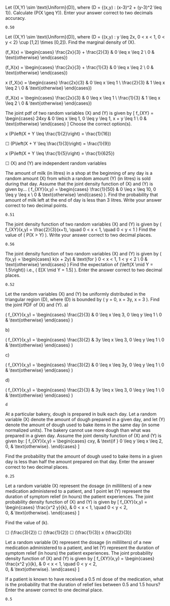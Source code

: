 Let ((X,Y) \sim \text{Uniform}(D)), where (D = {(x,y) : (x-3)^2 + (y-3)^2 \leq 1}). Calculate (P(X \geq Y)). Enter your answer correct to two decimals accuracy.
```
0.50
```


Let ((X,Y) \sim \text{Uniform}(D)),
where (D = {(x,y) : y \leq 2x, 0 < x < 1, 0 < y < 2} \cup [1,2] \times [0,2]).
Find the marginal density of (X).

(f_X(x) = \begin{cases} \frac{2x}{3} + \frac{2}{3} & 0 \leq x \leq 2 \ 0 & \text{otherwise} \end{cases})

(f_X(x) = \begin{cases} \frac{2x}{3} + \frac{1}{3} & 0 \leq x \leq 2 \ 0 & \text{otherwise} \end{cases})

x (f_X(x) = \begin{cases} \frac{2x}{3} & 0 \leq x \leq 1 \ \frac{2}{3} & 1 \leq x \leq 2 \ 0 & \text{otherwise} \end{cases})

(f_X(x) = \begin{cases} \frac{2x}{3} & 0 \leq x \leq 1 \ \frac{1}{3} & 1 \leq x \leq 2 \ 0 & \text{otherwise} \end{cases})




The joint pdf of two random variables (X) and (Y) is given by
[ f_{XY} = \begin{cases} 24xy & 0 \leq x \leq 1, 0 \leq y \leq 1, x + y \leq 1 \ 0 & \text{otherwise} \end{cases} ]
Choose the correct option(s).

x (P\left(X + Y \leq \frac{1}{2}\right) = \frac{1}{16})

☐ (P\left(X + Y \leq \frac{1}{3}\right) = \frac{1}{9})

x (P\left(X + Y \leq \frac{1}{5}\right) = \frac{1}{625})

☐ (X) and (Y) are independent random variables






The amount of milk (in litres) in a shop at the beginning of any day is a random amount (X) from which a random amount (Y) (in litres) is sold during that day. Assume that the joint density function of (X) and (Y) is given by...
\( f_{XY}(x,y) = \begin{cases} \frac{1}{50} & 0 \leq x \leq 10, 0 \leq y \leq x \\ 0 & \text{otherwise} \end{cases} \).
Find the probability that amount of milk left at the end of day is less than 3 litres. Write your answer correct to two decimal points.
```
0.51
```





The joint density function of two random variables (X) and (Y) is given by
( f_{XY}(x,y) = \frac{2}{3}(x+1), \quad 0 < x < 1, \quad 0 < y < 1 )
Find the value of ( P(X > Y) ). Write your answer correct to two decimal places.
```
0.56
```




The joint density function of two random variables (X) and (Y) is given by
( f(x,y) = \begin{cases} k(x + 2y) & \text{for } 0 < x < 1, 1 < y < 2 \ 0 & \text{otherwise} \end{cases} )
Find the expectation of (\left(X \mid Y = 1.5\right)) i.e., ( E[X \mid Y = 1.5] ). Enter the answer correct to two decimal places.
```
0.52
```




Let the random variables (X) and (Y) be uniformly distributed in the triangular region (D), where (D) is bounded by
( y = 0, x = 3y, x = 3 ).
Find the joint PDF of (X) and (Y).
a)

( f_{XY}(x,y) = \begin{cases} \frac{2}{3} & 0 \leq x \leq 3, 0 \leq y \leq 1 \ 0 & \text{otherwise} \end{cases} )

b)

( f_{XY}(x,y) = \begin{cases} \frac{3}{2} & 3y \leq x \leq 3, 0 \leq y \leq 1 \ 0 & \text{otherwise} \end{cases} )

c)

( f_{XY}(x,y) = \begin{cases} \frac{3}{2} & 0 \leq x \leq 3y, 0 \leq y \leq 1 \ 0 & \text{otherwise} \end{cases} )

d)

( f_{XY}(x,y) = \begin{cases} \frac{2}{3} & 3y \leq x \leq 3, 0 \leq y \leq 1 \ 0 & \text{otherwise} \end{cases} )


```
d
```



At a particular bakery, dough is prepared in bulk each day. Let a random variable \(X\) denote the amount of dough prepared in a given day, and let \(Y\) denote the amount of dough used to bake items in the same day (in some normalized units). The bakery cannot use more dough than what was prepared in a given day. Assume the joint density function of \(X\) and \(Y\) is given by:
[
f_{XY}(x,y) = \begin{cases}
cxy, & \text{if } 0 \leq y \leq x \leq 2, \
0, & \text{otherwise}.
\end{cases}
]

Find the probability that the amount of dough used to bake items in a given day is less than half the amount prepared on that day. Enter the answer correct to two decimal places.
```
0.25
```






Let a random variable (X) represent the dosage (in milliliters) of a new medication administered to a patient, and 1 point let (Y) represent the duration of symptom relief (in hours) the patient experiences. The joint probability density function of (X) and (Y) is given by
[
f_{XY}(x,y) = \begin{cases}
\frac{x^2 y}{k}, & 0 < x < 1, \quad 0 < y < 2, \
0, & \text{otherwise}.
\end{cases}
]

Find the value of (k).

☐ (\frac{3}{2})
☐ (\frac{1}{2})
☐ (\frac{1}{3})
x (\frac{2}{3})






Let a random variable (X) represent the dosage (in milliliters) of a new medication administered to a patient, and let (Y) represent the duration of symptom relief (in hours) the patient experiences. The joint probability density function of (X) and (Y) is given by
[
f_{XY}(x,y) = \begin{cases}
\frac{x^2 y}{k}, & 0 < x < 1, \quad 0 < y < 2, \
0, & \text{otherwise}.
\end{cases}
]

If a patient is known to have received a 0.5 ml dose of the medication, what is the probability that the duration of relief lies between 0.5 and 1.5 hours? Enter the answer correct to one decimal place.
```
0.5
```
